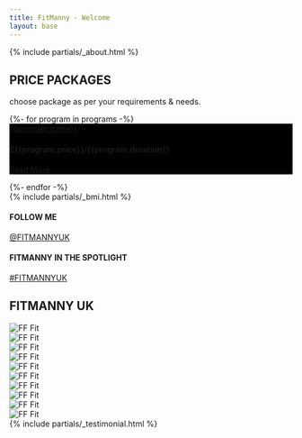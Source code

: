 ```yaml
---
title: FitManny - Welcome
layout: base
---
```


<!-- container -->
<main role="main" class="content-area">
  {% include partials/_about.html %}
  <!-- price packages section -->
    <section class="price-packages weight-lifing-outline-bg pt-4 pb-5">
      <div class="container">
        <div class="row">
          <div class="col-md-12">
            <div class="title-style-2 text-center">
              <h1><b>PRICE PACKAGES</b></h1>
              <p class="mt-1">choose package as per your requirements & needs.</p>
            </div>
          </div>
        </div>
        <div class="row my-4">
          {%- for program in programs -%}
            <div class="col-md-6 mb-4">
              <div class="price-package-block">
                <div class="price-package-block-in"
                  style="background: #000 url({{program.pic}}) right top no-repeat;">
                  <a href="{{program.link}}"
                    class="btn-style-2 btn-calculate d-inline-flex align-items-center justify-content-center">{{program.name}}</a>
                  <div class="package-price-info">
                    <h4><span class="text-pink">&pound;</span>{{program.price}}/{{program.duration}}</h4>
                    <p class="m-0"><a href={{program.link}} class="text-uppercase btn-style-1 text-white">Read More</a></p>
                  </div>
                </div>
              </div>
            </div>
          {%- endfor -%}
        </div>
      </div>
    </section>
  <!-- // price packages section -->
  {% include partials/_bmi.html %}
  <!--follow us section-->
  <section class="follow-us">
    <div class="container">
      <div class="row">
        <div class="col-6">
          <div class="follow-link-1">
            <h4 class="text-uppercase">FOLLOW ME</h4>
            <a class="text-uppercase" href="https://www.instagram.com/fitmannyuk/">@FITMANNYUK</a>
          </div>
        </div>
        <div class="col-6">
          <div class="follow-link-2">
            <h4 class="text-uppercase">FITMANNY IN THE SPOTLIGHT</h4>
            <a class="text-uppercase" href="https://www.instagram.com/explore/tags/fitmannyuk/">#FITMANNYUK</a>
          </div>
        </div>
        <div class="col col-12">
          <div class="pramotion-title">
            <h1 class="text-uppercase">FITMANNY UK</h1>
          </div>
        </div>
      </div>
    </div>
    <div class="insta-shots">
      <div class="swiper-wrapper">
        <div class="swiper-slide"><img src="./assets/img/insta-shot-1.jpg" alt="FF Fit" class="mw-100"></div>
        <div class="swiper-slide"><img src="./assets/img/insta-shot-2.jpg" alt="FF Fit" class="mw-100"></div>
        <div class="swiper-slide"><img src="./assets/img/insta-shot-3.jpg" alt="FF Fit" class="mw-100"></div>
        <div class="swiper-slide"><img src="./assets/img/insta-shot-4.jpg" alt="FF Fit" class="mw-100"></div>
        <div class="swiper-slide"><img src="./assets/img/insta-shot-5.jpg" alt="FF Fit" class="mw-100"></div>
        <div class="swiper-slide"><img src="./assets/img/insta-shot-6.jpg" alt="FF Fit" class="mw-100"></div>
        <div class="swiper-slide"><img src="./assets/img/insta-shot-5.jpg" alt="FF Fit" class="mw-100"></div>
        <div class="swiper-slide"><img src="./assets/img/insta-shot-4.jpg" alt="FF Fit" class="mw-100"></div>
        <div class="swiper-slide"><img src="./assets/img/insta-shot-3.jpg" alt="FF Fit" class="mw-100"></div>
        <div class="swiper-slide"><img src="./assets/img/insta-shot-2.jpg" alt="FF Fit" class="mw-100"></div>
      </div>
    </div>
  </section>
  <!--// follow us section-->
  {% include partials/_testimonial.html %}
</main>
<!-- /.container -->
